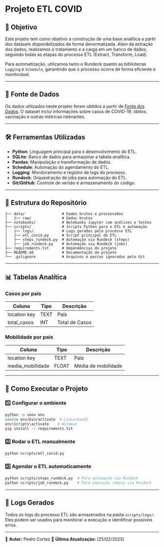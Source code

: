 # Projeto ETL COVID

## 📌 Objetivo
Este projeto tem como objetivo a construção de uma base analítica a partir dos datasets disponibilizados de forma denormalizada. Além da extração dos dados, realizamos o tratamento e a carga em um banco de dados, seguindo todas as etapas do processo ETL (Extract, Transform, Load).

Para automatização, utilizamos tanto o Rundeck quanto as bibliotecas `Logging` e `Schedule`, garantindo que o processo ocorra de forma eficiente e monitorável.

---

## 📂 Fonte de Dados
Os dados utilizados neste projeto foram obtidos a partir de [Fonte dos Dados](https://health.google.com/covid-19/opendata/raw-data). O dataset inclui informações sobre casos de COVID-19, óbitos, vacinação e outras métricas relevantes.

---

## 🛠️ Ferramentas Utilizadas
- **Python**: Linguagem principal para o desenvolvimento do ETL.
- **SQLite**: Banco de dados para armazenar a tabela analítica.
- **Pandas**: Manipulação e transformação de dados.
- **Schedule**: Automação do agendamento do ETL.
- **Logging**: Monitoramento e registro de logs do processo.
- **Rundeck**: Orquestração de jobs para automação do ETL.
- **Git/GitHub**: Controle de versão e armazenamento do código.

---

## 📜 Estrutura do Repositório
```
├── data/                 # Dados brutos e processados
│   ├── raw/              # Dados brutos
├── notebooks/            # Notebooks Jupyter com análises e testes
├── scripts/              # Scripts Python para o ETL e automação
│   ├── logs/             # Logs gerados pelo processo ETL
│   ├── etl_covid.py      # Script principal do ETL
│   ├── steps_rundeck.py  # Automação via Rundeck (steps)
│   ├── job_rundeck.py    # Automação via Rundeck (jobs)
├── requirements.txt      # Dependências do projeto
├── README.md             # Documentação do projeto
└── .gitignore            # Arquivos e pastas ignoradas pelo Git
```

---

## 📊 Tabelas Analítica

### Casos por país

| Coluna           | Tipo       | Descrição |
|------------------|-----------|-----------|
| location key     | TEXT      | País |
| total_casos      | INT       | Total de Casos |


### Mobilidade por país

| Coluna           | Tipo       | Descrição |
|------------------|-----------|-----------|
| location key     | TEXT      | País |
| media_mobilidade | FLOAT     | Média de mobilidade |



---

## 🚀 Como Executar o Projeto

### 1️⃣ Configurar o ambiente
```bash
python -m venv env
source env/bin/activate  # Linux/macOS
env\Scripts\activate    # Windows
pip install -r requirements.txt
```

### 2️⃣ Rodar o ETL manualmente
```bash
python scripts/etl_covid.py
```

### 3️⃣ Agendar o ETL automaticamente
```bash
python scripts/steps_rundeck.py  # Para automação via Rundeck
python scripts/job_rundeck.py    # Para execução remota via Rundeck
```

---

## 📝 Logs Gerados
Todos os logs do processo ETL são armazenados na pasta `scripts/logs/`. Eles podem ser usados para monitorar a execução e identificar possíveis erros.


---

📌 **Autor:** Pedro Cortez
📆 **Última Atualização:** [25/02/2025]
